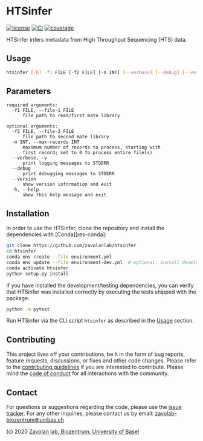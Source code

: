 # HTSinfer

[![license][badge-license]][badge-url-license]
[![CI][badge-ci]][badge-url-ci]
[![coverage][badge-coverage]][badge-url-coverage]

HTSinfer infers metadata from High Throughput Sequencing (HTS) data.

## Usage

```sh
htsinfer [-h] -f1 FILE [-f2 FILE] [-n INT] [--verbose] [--debug] [--version]
```

## Parameters

```console
required arguments:
  -f1 FILE, --file-1 FILE
      file path to read/first mate library

optional arguments:
  -f2 FILE, --file-2 FILE
      file path to second mate library
  -n INT, --max-records INT
      maximum number of records to process, starting with
      first record; set to 0 to process entire file(s)
  --verbose, -v
      print logging messages to STDERR
  --debug
      print debugging messages to STDERR
  --version
      show version information and exit
  -h, --help
      show this help message and exit
```

## Installation

In order to use the HTSinfer, clone the repository and install the
dependencies with [Conda][res-conda]:

```sh
git clone https://github.com/zavolanlab/htsinfer
cd htsinfer
conda env create --file environment.yml
conda env update --file environment-dev.yml  # optional: install development/testing dependencies
conda activate htsinfer
python setup.py install
```

If you have installed the development/testing dependencies, you can verify
that HTSinfer was installed correctly by executing the tests shipped with
the package:

```sh
python -m pytest
```

Run HTSinfer via the CLI script `htsinfer` as described in the [Usage](#Usage)
section.

## Contributing

This project lives off your contributions, be it in the form of bug reports,
feature requests, discussions, or fixes and other code changes. Please refer
to the [contributing guidelines](CONTRIBUTING.md) if you are interested to
contribute. Please mind the [code of conduct](CODE_OF_CONDUCT.md) for all
interactions with the community.

## Contact

For questions or suggestions regarding the code, please use the
[issue tracker][res-issue-tracker]. For any other inquiries, please contact us
by email: <zavolab-biozentrum@unibas.ch>

(c) 2020 [Zavolan lab, Biozentrum, University of Basel][res-zavolab]

[badge-ci]: <https://travis-ci.com/zavolanlab/htsinfer.svg?branch=master>
[badge-coverage]: <https://img.shields.io/coveralls/github/zavolanlab/htsinfer/master>
[badge-license]: <https://img.shields.io/badge/license-Apache%202.0-orange.svg?style=flat&color=important>
[badge-url-ci]: <https://travis-ci.com/zavolanlab/htsinfer>
[badge-url-coverage]: <https://coveralls.io/github/zavolanlab/htsinfer>
[badge-url-license]: <http://www.apache.org/licenses/LICENSE-2.0>
[res-docker]: <https://www.docker.com/>
[res-docker-vol]: <https://docs.docker.com/storage/volumes/>
[res-issue-tracker]: <https://github.com/zavolanlab/htsinfer/issues>
[res-virtualenv]: <https://virtualenv.pypa.io/en/latest/>
[res-zavolab]: <https://zavolan.biozentrum.unibas.ch/>
